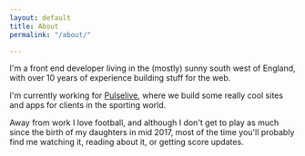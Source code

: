```yaml
---
layout: default
title: About
permalink: "/about/"

---
```

I'm a front end developer living in the (mostly) sunny south west of England, with over 10 years of experience building stuff for the web.

I'm currently working for [Pulselive](http://www.pulselive.com), where we build some really cool sites and apps for clients in the sporting world.

Away from work I love football, and although I don't get to play as much since the birth of my daughters in mid 2017, most of the time you'll probably find me watching it, reading about it, or getting score updates.